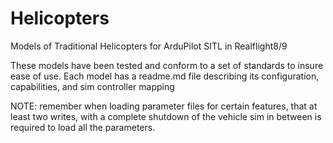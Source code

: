 # Helicopters
Models of Traditional Helicopters for ArduPilot SITL in Realflight8/9

These models have been tested and conform to a set of standards to insure ease of use.
Each model has a readme.md file describing its configuration, capabilities, and sim controller mapping

NOTE: remember when loading parameter files for certain features, that at least two writes, with a complete shutdown of the vehicle sim in between is required to load all the parameters.